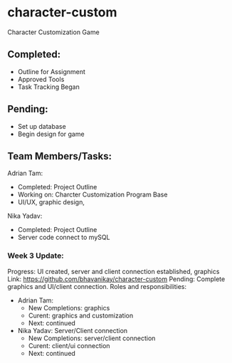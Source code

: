 # character-custom
Character Customization Game

## Completed:
* Outline for Assignment
* Approved Tools
* Task Tracking Began

## Pending:
* Set up database
* Begin design for game

## Team Members/Tasks:
Adrian Tam: 
*  Completed: Project Outline
*  Working on: Charcter Customization Program Base
*  UI/UX, graphic design,

Nika Yadav: 
* Completed: Project Outline
* Server code connect to mySQL


### Week 3 Update:
Progress: UI created, server and client connection established, graphics
Link: https://github.com/bhavanikay/character-custom
Pending: Complete graphics and UI/client connection.
Roles and responsibilities:
* Adrian Tam:
  * New Completions: graphics
  * Curent: graphics and customization
  * Next: continued
* Nika Yadav: Server/Client connection
  * New Completions: server/client connection
  * Curent: client/ui connection
  * Next: continued

